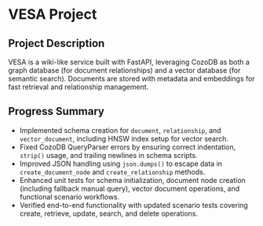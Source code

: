 # VESA Project

## Project Description
VESA is a wiki-like service built with FastAPI, leveraging CozoDB as both a graph database (for document relationships) and a vector database (for semantic search). Documents are stored with metadata and embeddings for fast retrieval and relationship management.

## Progress Summary
- Implemented schema creation for `document`, `relationship`, and `vector_document`, including HNSW index setup for vector search.
- Fixed CozoDB QueryParser errors by ensuring correct indentation, `strip()` usage, and trailing newlines in schema scripts.
- Improved JSON handling using `json.dumps()` to escape data in `create_document_node` and `create_relationship` methods.
- Enhanced unit tests for schema initialization, document node creation (including fallback manual query), vector document operations, and functional scenario workflows.
- Verified end-to-end functionality with updated scenario tests covering create, retrieve, update, search, and delete operations.
